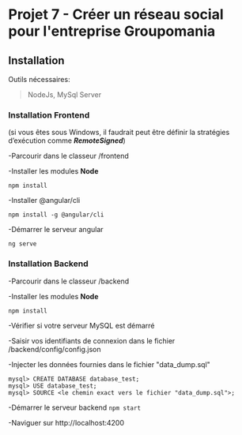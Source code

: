 # Projet 7 - Créer un réseau social pour l'entreprise Groupomania

## Installation
Outils nécessaires:
  > NodeJs, MySql Server

### Installation Frontend
(si vous êtes sous Windows, il faudrait peut être définir la stratégies d’exécution comme **_RemoteSigned_**)

-Parcourir dans le classeur /frontend

-Installer les modules **Node**

`npm install`

-Installer @angular/cli 

`npm install -g @angular/cli`

-Démarrer le serveur angular

`ng serve`

### Installation Backend
-Parcourir dans le classeur /backend

-Installer les modules **Node**

`npm install`

-Vérifier si votre serveur MySQL est démarré

-Saisir vos identifiants de connexion dans le fichier /backend/config/config.json

-Injecter les données fournies dans le fichier "data_dump.sql"

```
mysql> CREATE DATABASE database_test;
mysql> USE database_test;
mysql> SOURCE <le chemin exact vers le fichier "data_dump.sql">;
```

-Démarrer le serveur backend
`npm start`

-Naviguer sur http://localhost:4200